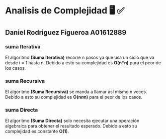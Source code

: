 # Analisis de Complejidad 🖥️ ✅

## Daniel Rodriguez Figueroa   A01612889

### suma Iterativa

El algoritmo **(Suma Iterativa)** recorre n pasos ya que usa un ciclo que va desde i = 1 hasta n.
Debido a esto su complejidad es **O(n*n)** para el peor de los casos.

### suma Recursiva

El algoritmo **(Suma Recursiva)** se manda a llamar así mismo n veces.
Debido a esto su complejidad es **O(n*n*n)** para el peor de los casos.

### suma Directa

El algoritmo **(Suma Directa)** solo necesita ejecutar una operación algebraica para obtener el resultado esperado.
Debido a esto su complejidad es constante **O(1)**.
